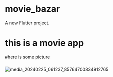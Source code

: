 # movie_bazar

A new Flutter project.

# this is a movie app
#here is some picture 
   ###
![media_20240225_061237_85764700834912765](https://github.com/Masumraj1/movie_bazar/assets/141552007/26e0eb21-a6eb-4587-8b79-58f4bd35eb59)


